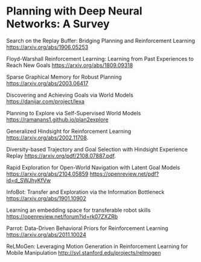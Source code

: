 # Planning with Deep Neural Networks: A Survey

Search on the Replay Buffer: Bridging Planning and Reinforcement Learning
https://arxiv.org/abs/1906.05253

Floyd-Warshall Reinforcement Learning: Learning from Past Experiences to Reach New Goals
https://arxiv.org/abs/1809.09318

Sparse Graphical Memory for Robust Planning
https://arxiv.org/abs/2003.06417

Discovering and Achieving Goals via World Models
https://danijar.com/project/lexa

Planning to Explore via Self-Supervised World Models
https://ramanans1.github.io/plan2explore

Generalized Hindsight for Reinforcement Learning
https://arxiv.org/abs/2002.11708.

Diversity-based Trajectory and Goal Selection with Hindsight Experience Replay
https://arxiv.org/pdf/2108.07887.pdf.

Rapid Exploration for Open-World Navigation with Latent Goal Models
https://arxiv.org/abs/2104.05859
https://openreview.net/pdf?id=d_SWJhyKfVw

InfoBot: Transfer and Exploration via the Information Bottleneck
https://arxiv.org/abs/1901.10902

Learning an embedding space for transferable robot skills
https://openreview.net/forum?id=rk07ZXZRb

Parrot: Data-Driven Behavioral Priors for Reinforcement Learning
https://arxiv.org/abs/2011.10024

ReLMoGen: Leveraging Motion Generation in Reinforcement Learning for Mobile Manipulation
http://svl.stanford.edu/projects/relmogen
